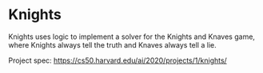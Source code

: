 # Knights

Knights uses logic to implement a solver for the Knights and Knaves game, where Knights always tell the truth and Knaves always tell a lie.

Project spec: https://cs50.harvard.edu/ai/2020/projects/1/knights/
